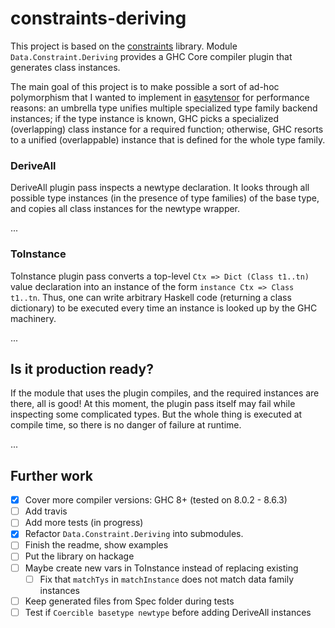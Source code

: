 # constraints-deriving

This project is based on the [constraints](http://hackage.haskell.org/package/constraints) library.
Module `Data.Constraint.Deriving` provides a GHC Core compiler plugin that generates class instances.

The main goal of this project is to make possible a sort of ad-hoc polymorphism that I wanted to
implement in [easytensor](http://hackage.haskell.org/package/easytensor) for performance reasons:
an umbrella type unifies multiple specialized type family backend instances;
if the type instance is known, GHC picks a specialized (overlapping) class instance for a required function;
otherwise, GHC resorts to a unified (overlappable) instance that is defined for the whole type family.



### DeriveAll

DeriveAll plugin pass inspects a newtype declaration.
It looks through all possible type instances (in the presence of type families) of the base type,
and copies all class instances for the newtype wrapper.

...

### ToInstance

ToInstance plugin pass converts a top-level `Ctx => Dict (Class t1..tn)` value declaration into
an instance of the form `instance Ctx => Class t1..tn`.
Thus, one can write arbitrary Haskell code (returning a class dictionary) to be executed every time
an instance is looked up by the GHC machinery.

...

## Is it production ready?

If the module that uses the plugin compiles, and the required instances are there, all is good!
At this moment, the plugin pass itself may fail while inspecting some complicated types.
But the whole thing is executed at compile time, so there is no danger of failure at runtime.

...

## Further work

  * [x] Cover more compiler versions: GHC 8+ (tested on 8.0.2 - 8.6.3)
  * [ ] Add travis
  * [ ] Add more tests (in progress)
  * [x] Refactor `Data.Constraint.Deriving` into submodules.
  * [ ] Finish the readme, show examples
  * [ ] Put the library on hackage
  * [ ] Maybe create new vars in ToInstance instead of replacing existing
	* [ ] Fix that `matchTys` in `matchInstance` does not match data family instances
  * [ ] Keep generated files from Spec folder during tests
  * [ ] Test if `Coercible basetype newtype` before adding DeriveAll instances
